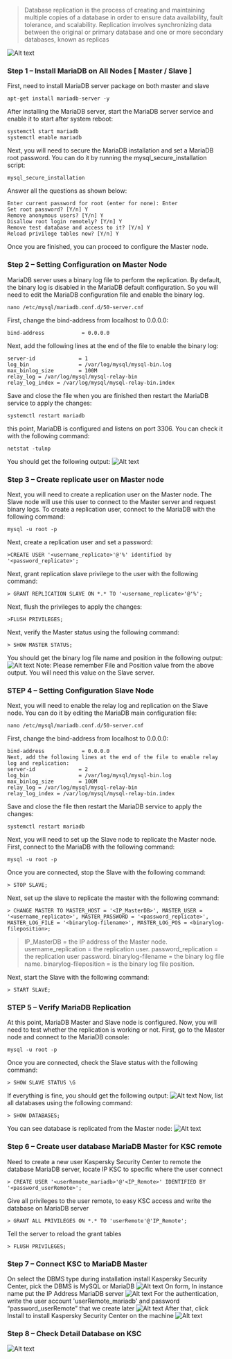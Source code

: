 > Database replication is the process of creating and maintaining multiple copies of a database in order to ensure data availability, fault tolerance, and scalability. Replication involves synchronizing data between the original or primary database and one or more secondary databases, known as replicas

![Alt text](image/Picture1.png)
### Step 1 – Install MariaDB on All Nodes [ Master / Slave ] ###
First, need to install MariaDB server package on both master and slave 
```
apt-get install mariadb-server -y
```
After installing the MariaDB server, start the MariaDB server service and enable it to start after system reboot:
```
systemctl start mariadb
systemctl enable mariadb
```
Next, you will need to secure the MariaDB installation and set a MariaDB root password. You can do it by running the mysql_secure_installation script:
```
mysql_secure_installation
```
Answer all the questions as shown below:
```
Enter current password for root (enter for none): Enter
Set root password? [Y/n] Y
Remove anonymous users? [Y/n] Y
Disallow root login remotely? [Y/n] Y
Remove test database and access to it? [Y/n] Y
Reload privilege tables now? [Y/n] Y
```
Once you are finished, you can proceed to configure the Master node.

### Step 2 – Setting Configuration on Master Node ###
MariaDB server uses a binary log file to perform the replication. By default, the binary log is disabled in the MariaDB default configuration. So you will need to edit the MariaDB configuration file and enable the binary log.
```
nano /etc/mysql/mariadb.conf.d/50-server.cnf
```
First, change the bind-address from localhost to 0.0.0.0:
```
bind-address            = 0.0.0.0
```
Next, add the following lines at the end of the file to enable the binary log:
```
server-id              = 1
log_bin                = /var/log/mysql/mysql-bin.log
max_binlog_size        = 100M
relay_log = /var/log/mysql/mysql-relay-bin
relay_log_index = /var/log/mysql/mysql-relay-bin.index
```
Save and close the file when you are finished then restart the MariaDB service to apply the changes:
```
systemctl restart mariadb
```
this point, MariaDB is configured and listens on port 3306. You can check it with the following command:
```
netstat -tulnp 
```
You should get the following output:
![Alt text](image/Picture9.png)

### Step 3 – Create replicate user on Master node ###
Next, you will need to create a replication user on the Master node. The Slave node will use this user to connect to the Master server and request binary logs.
To create a replication user, connect to the MariaDB with the following command:
```
mysql -u root -p
```
Next, create a replication user and set a password:
```
>CREATE USER '<username_replicate>'@'%' identified by '<password_replicate>';
```
Next, grant replication slave privilege to the user with the following command:
```
> GRANT REPLICATION SLAVE ON *.* TO '<username_replicate>'@'%';
```
Next, flush the privileges to apply the changes:
```
>FLUSH PRIVILEGES;
```
Next, verify the Master status using the following command:
```
> SHOW MASTER STATUS;
```
You should get the binary log file name and position in the following output:
![Alt text](image/Picture10.png)
Note: Please remember File and Position value from the above output. You will need this value on the Slave server.

### STEP 4 – Setting Configuration Slave Node  ###
Next, you will need to enable the relay log and replication on the Slave node. You can do it by editing the MariaDB main configuration file:
```
nano /etc/mysql/mariadb.conf.d/50-server.cnf
```
First, change the bind-address from localhost to 0.0.0.0:
```
bind-address            = 0.0.0.0
Next, add the following lines at the end of the file to enable relay log and replication:
server-id              = 2
log_bin                = /var/log/mysql/mysql-bin.log
max_binlog_size        = 100M
relay_log = /var/log/mysql/mysql-relay-bin
relay_log_index = /var/log/mysql/mysql-relay-bin.index
```
Save and close the file then restart the MariaDB service to apply the changes:
```
systemctl restart mariadb
```
Next, you will need to set up the Slave node to replicate the Master node.
First, connect to the MariaDB with the following command:
```
mysql -u root -p
```
Once you are connected, stop the Slave with the following command:
```
> STOP SLAVE;
```
Next, set up the slave to replicate the master with the following command:
```
> CHANGE MASTER TO MASTER_HOST = '<IP_MasterDB>', MASTER_USER = '<username_replicate>', MASTER_PASSWORD = '<password_replicate>', MASTER_LOG_FILE = '<binarylog-filename>', MASTER_LOG_POS = <binarylog-fileposition>;
```
> IP_MasterDB                 =  the IP address of the Master node.
> username_replication    =  the replication user.
> password_replication     =  the replication user password.
> binarylog-filename         =  the binary log file name.
> binarylog-fileposition      =  is the binary log file position.

Next, start the Slave with the following command:
```
> START SLAVE;
```

### STEP 5 – Verify MariaDB Replication ###
At this point, MariaDB Master and Slave node is configured. Now, you will need to test whether the replication is working or not.
First, go to the Master node and connect to the MariaDB console:
```
mysql -u root -p
```
Once you are connected, check the Slave status with the following command:
```
> SHOW SLAVE STATUS \G
```
If everything is fine, you should get the following output:
![Alt text](image/Picture2.png)
Now, list all databases using the following command:
```
> SHOW DATABASES;
```
You can see database is replicated from the Master node:
![Alt text](image/Picture3.png)

### Step 6 – Create user database MariaDB Master for KSC remote ###
Need to create a new user Kaspersky Security Center to remote the database MariaDB server, locate IP KSC to specific where the user connect
```
> CREATE USER '<userRemote_mariadb>'@'<IP_Remote>' IDENTIFIED BY '<password_userRemote>';
```
Give all privileges to the user remote, to easy KSC access and write the database on MariaDB server
```
> GRANT ALL PRIVILEGES ON *.* TO 'userRemote'@'IP_Remote';
```
Tell the server to reload the grant tables
```
> FLUSH PRIVILEGES;
```

### Step 7 – Connect KSC to MariaDB Master ###
On select the DBMS type during installation install Kaspersky Security Center, pick the DBMS is MySQL or MariaDB
![Alt text](image/Picture4.png)
On form, In instance name put the IP Address MariaDB server 
![Alt text](image/Picture5.png) 
For the authentication, write the user account 'userRemote_mariadb' and password “password_userRemote” that we create later 
![Alt text](image/Picture6.png) 
After that, click Install to install Kaspersky Security Center on the machine 
![Alt text](image/Picture7.png)

### Step 8 – Check Detail Database on KSC ###
![Alt text](image/Picture8.png)






